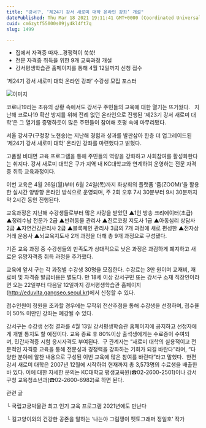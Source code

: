 ```yaml
---
title: "강서구, ‘제24기 강서 새로미 대학 온라인 강좌’ 개설"
datePublished: Thu Mar 18 2021 19:11:41 GMT+0000 (Coordinated Universal Time)
cuid: cm6zytf55000s09jy4kl4ft7q
slug: 1499

---
```



- 집에서 자격증 따자…경쟁력이 쑥쑥!
- 전문 자격증 취득을 위한 9개 교육과정 개설
- 강서평생학습관 홈페이지를 통해 4월 12일까지 신청 접수

‘제24기 강서 새로미 대학 온라인 강좌’ 수강생 모집 포스터

![이미지](https://cdn.hashnode.com/res/hashnode/image/upload/v1739247098134/1de340ca-9112-4ed2-b2f0-cbffa1f3f701.jpeg)

코로나19라는 초유의 상황 속에서도 강서구 주민들의 교육에 대한 열기는 뜨거웠다.   지난해 코로나19 확산 방지를 위해 전례 없던 온라인으로 진행된 ‘제23기 강서 새로미 대학’은 그 열기를 증명하듯이 많은 주민들이 참여해 호평 속에 마무리됐다.

서울 강서구(구청장 노현송)는 지난해 경험과 성과를 발판삼아 한층 더 업그레이드된 ‘제24기 강서 새로미 대학’ 온라인 강좌를 마련했다고 밝혔다.

고품질 비대면 교육 프로그램을 통해 주민들의 역량을 강화하고 사회참여를 활성화한다는 취지다. 강서 새로미 대학은 구가 지역 내 KC대학교와 연계하여 운영하는 전문 자격증 취득 교육과정이다.

이번 교육은 4월 26일(월)부터 6월 24일(목)까지 화상회의 플랫폼 ‘줌(ZOOM)’을 활용한 실시간 양방향 온라인 방식으로 운영되며, 주 2회 오후 7시 30분부터 9시 30분까지 약 2시간 동안 진행된다.

교육과정은 지난해 수강생들로부터 많은 사랑을 받았던 ▲1인 방송 크리에이터(초급) ▲정리수납 전문가 2급 ▲반려동물 관리사 ▲진로코칭 지도사 1급 ▲아동심리 상담사 2급 ▲자연건강관리사 2급 ▲블록체인 관리사 3급의 7개 과정에 새로 편성한 ▲전자상거래 운용사 ▲뇌교육지도사 2개 과정을 더해 총 9개 과정으로 구성됐다.

기존 교육 과정 중 수강생들의 만족도가 상대적으로 낮은 과정은 과감하게 폐지하고 새로운 유망자격증 취득 과정을 추가했다.

교육에 앞서 구는 각 과정별 수강생 30명을 모집한다. 수강료는 3만 원이며 교재비, 재료비 및 자격증 발급비용은 별도다. 만 18세 이상 강서구민 또는 강서구 소재 직장인이라면 오는 22일부터 다음달 12일까지 강서평생학습관 홈페이지(http://eduvita.gangseo.seoul.kr)에서 신청할 수 있다.

접수인원이 정원을 초과할 경우에는 무작위 전산추첨을 통해 수강생을 선정하며, 접수율이 50% 미만인 강좌는 폐강될 수 있다.

강서구는 수강생 선정 결과를 4월 13일 강서평생학습관 홈페이지에 공지하고 선정자에게 개별 통지도 할 예정이다. 교육 종료 후 80%이상 출석생에게는 수료증이 수여되며, 민간자격증 시험 응시자격도 부여된다.  구 관계자는 “새로미 대학의 실용적이고 전문적인 자격증 교육을 통해 전문성과 경쟁력을 강화하는 기회가 되길 바란다”라며, “다양한 분야에 알찬 내용으로 구성된 이번 교육에 많은 참여를 바란다”라고 말했다.  한편 강서 새로미 대학은 2007년 12월에 시작하여 현재까지 총 3,573명의 수료생을 배출한 바 있다. 이에 대한 자세한 문의는 KC대학교 평생교육원(☎02-2600-2501)이나 강서구청 교육청소년과(☎02-2600-6982)로 하면 된다.

관련 글

└ 국립고궁박물관 최고 인기 교육 프로그램 2021년에도 만난다

└ 길고양이와의 건강한 공존을 말하는 ‘나는야 그림쟁이 펫토그래퍼 정일호’ 작가
